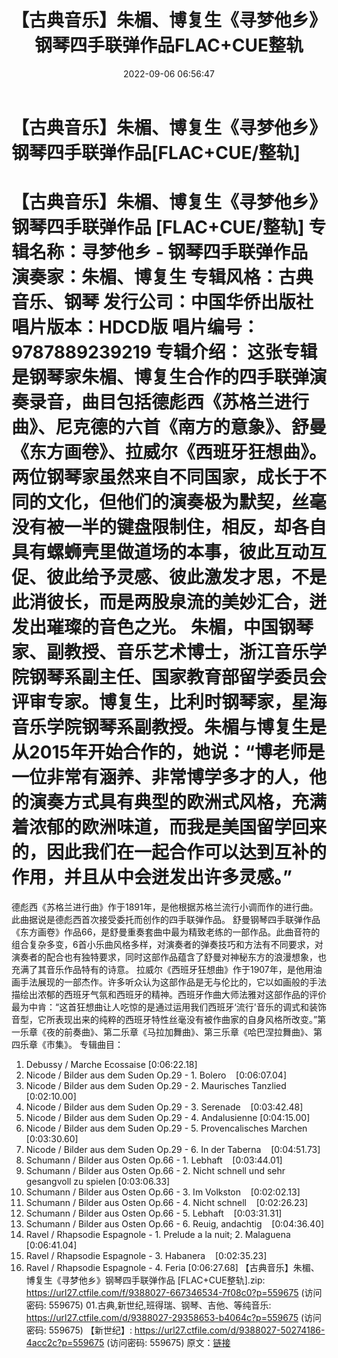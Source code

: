 ﻿---
title: 【古典音乐】朱楣、博复生《寻梦他乡》钢琴四手联弹作品FLAC+CUE整轨
date: 2022-09-06 06:56:47
categories: 古典音乐、新世纪、纯音雅乐
tags: 纯音雅乐
---
# 【古典音乐】朱楣、博复生《寻梦他乡》钢琴四手联弹作品[FLAC+CUE/整轨]

【古典音乐】朱楣、博复生《寻梦他乡》钢琴四手联弹作品
[FLAC+CUE/整轨]
专辑名称：寻梦他乡 - 钢琴四手联弹作品
演奏家：朱楣、博复生
专辑风格：古典音乐、钢琴
发行公司：中国华侨出版社
唱片版本：HDCD版
唱片编号：9787889239219
专辑介绍：
这张专辑是钢琴家朱楣、博复生合作的四手联弹演奏录音，曲目包括德彪西《苏格兰进行曲》、尼克德的六首《南方的意象》、舒曼《东方画卷》、拉威尔《西班牙狂想曲》。两位钢琴家虽然来自不同国家，成长于不同的文化，但他们的演奏极为默契，丝毫没有被一半的键盘限制住，相反，却各自具有螺蛳壳里做道场的本事，彼此互动互促、彼此给予灵感、彼此激发才思，不是此消彼长，而是两股泉流的美妙汇合，迸发出璀璨的音色之光。
朱楣，中国钢琴家、副教授、音乐艺术博士，浙江音乐学院钢琴系副主任、国家教育部留学委员会评审专家。博复生，比利时钢琴家，星海音乐学院钢琴系副教授。朱楣与博复生是从2015年开始合作的，她说：“博老师是一位非常有涵养、非常博学多才的人，他的演奏方式具有典型的欧洲式风格，充满着浓郁的欧洲味道，而我是美国留学回来的，因此我们在一起合作可以达到互补的作用，并且从中会迸发出许多灵感。”
=====================
德彪西《苏格兰进行曲》作于1891年，是他根据苏格兰流行小调而作的进行曲。此曲据说是德彪西首次接受委托而创作的四手联弹作品。
舒曼钢琴四手联弹作品《东方画卷》作品66，是舒曼重奏套曲中最为精致老练的一部作品。此曲音符的组合复杂多变，6首小乐曲风格多样，对演奏者的弹奏技巧和方法有不同要求，对演奏者的配合也有独特要求，同时这部作品蕴含了舒曼对神秘东方的浪漫想象，也充满了其音乐作品特有的诗意。
拉威尔《西班牙狂想曲》作于1907年，是他用油画手法展现的一部杰作。许多听众认为这部作品是无与伦比的，它以如画般的手法描绘出浓郁的西班牙气氛和西班牙的精神。西班牙作曲大师法雅对这部作品的评价最为中肯：“这首狂想曲让人吃惊的是通过运用我们西班牙‘流行'音乐的调式和装饰音型，它所表现出来的纯粹的西班牙特性丝毫没有被作曲家的自身风格所改变。”第一乐章《夜的前奏曲》、第二乐章《马拉加舞曲》、第三乐章《哈巴涅拉舞曲》、第四乐章《市集》。
专辑曲目：
01. Debussy / Marche Ecossaise
[0:06:22.18]
02. Nicode / Bilder aus dem Suden Op.29 - 1.
Bolero    [0:06:07.04]
03. Nicode / Bilder aus dem Suden Op.29 - 2. Maurisches
Tanzlied    [0:02:10.00]
04. Nicode / Bilder aus dem Suden Op.29 - 3.
Serenade    [0:03:42.48]
05. Nicode / Bilder aus dem Suden Op.29 - 4.
Andalusienne
[0:04:15.00]
06. Nicode / Bilder aus dem Suden Op.29 - 5. Provencalisches
Marchen    [0:03:30.60]
07. Nicode / Bilder aus dem Suden Op.29 - 6. In der
Taberna    [0:04:51.73]
08. Schumann / Bilder aus Osten Op.66 - 1.
Lebhaft    [0:03:44.01]
09. Schumann / Bilder aus Osten Op.66 - 2. Nicht schnell und
sehr gesangvoll zu spielen
[0:03:06.33]
10. Schumann / Bilder aus Osten Op.66 - 3. Im
Volkston    [0:02:02.13]
11. Schumann / Bilder aus Osten Op.66 - 4. Nicht
schnell    [0:02:26.23]
12. Schumann / Bilder aus Osten Op.66 - 5.
Lebhaft    [0:03:31.31]
13. Schumann / Bilder aus Osten Op.66 - 6. Reuig,
andachtig    [0:04:36.40]
14. Ravel / Rhapsodie Espagnole - 1. Prelude a la nuit; 2.
Malaguena    [0:06:41.04]
15. Ravel / Rhapsodie Espagnole - 3.
Habanera    [0:02:35.23]
16. Ravel / Rhapsodie Espagnole - 4. Feria
[0:06:27.68]
【古典音乐】朱楣、博复生《寻梦他乡》钢琴四手联弹作品
[FLAC+CUE整轨].zip: https://url27.ctfile.com/f/9388027-667346534-7f08c0?p=559675
(访问密码: 559675)
01.古典,新世纪,班得瑞、钢琴、吉他、等纯音乐: https://url27.ctfile.com/d/9388027-29358653-b4064c?p=559675
(访问密码: 559675)
【新世纪】: https://url27.ctfile.com/d/9388027-50274186-4acc2c?p=559675
(访问密码: 559675)
原文：[链接](https://blog.sina.com.cn/s/blog_1647c7e7601030z8y.html)